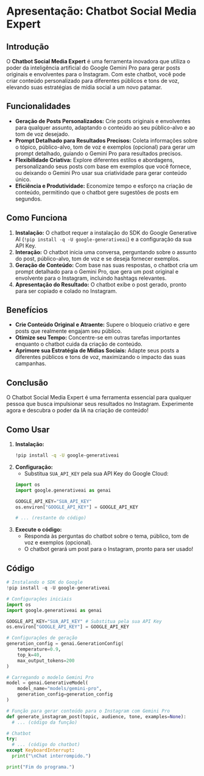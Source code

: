 # Apresentação: Chatbot Social Media Expert

## Introdução

O **Chatbot Social Media Expert** é uma ferramenta inovadora que utiliza o poder da inteligência artificial do Google Gemini Pro para gerar posts originais e envolventes para o Instagram. Com este chatbot, você pode criar conteúdo personalizado para diferentes públicos e tons de voz, elevando suas estratégias de mídia social a um novo patamar.

## Funcionalidades

- **Geração de Posts Personalizados:** Crie posts originais e envolventes para qualquer assunto, adaptando o conteúdo ao seu público-alvo e ao tom de voz desejado.
- **Prompt Detalhado para Resultados Precisos:** Coleta informações sobre o tópico, público-alvo, tom de voz e exemplos (opcional) para gerar um prompt detalhado, guiando o Gemini Pro para resultados precisos.
- **Flexibilidade Criativa:** Explore diferentes estilos e abordagens, personalizando seus posts com base em exemplos que você fornece, ou deixando o Gemini Pro usar sua criatividade para gerar conteúdo único.
- **Eficiência e Produtividade:** Economize tempo e esforço na criação de conteúdo, permitindo que o chatbot gere sugestões de posts em segundos.

## Como Funciona

1. **Instalação:** O chatbot requer a instalação do SDK do Google Generative AI (`!pip install -q -U google-generativeai`) e a configuração da sua API Key.
2. **Interação:** O chatbot inicia uma conversa, perguntando sobre o assunto do post, público-alvo, tom de voz e se deseja fornecer exemplos.
3. **Geração de Conteúdo:** Com base nas suas respostas, o chatbot cria um prompt detalhado para o Gemini Pro, que gera um post original e envolvente para o Instagram, incluindo hashtags relevantes.
4. **Apresentação do Resultado:** O chatbot exibe o post gerado, pronto para ser copiado e colado no Instagram.

## Benefícios

- **Crie Conteúdo Original e Atraente:** Supere o bloqueio criativo e gere posts que realmente engajam seu público.
- **Otimize seu Tempo:** Concentre-se em outras tarefas importantes enquanto o chatbot cuida da criação de conteúdo.
- **Aprimore sua Estratégia de Mídias Sociais:** Adapte seus posts a diferentes públicos e tons de voz, maximizando o impacto das suas campanhas.

## Conclusão

O Chatbot Social Media Expert é uma ferramenta essencial para qualquer pessoa que busca impulsionar seus resultados no Instagram. Experimente agora e descubra o poder da IA na criação de conteúdo!


## Como Usar

1. **Instalação:**
    ```bash
    !pip install -q -U google-generativeai
    ```
2. **Configuração:**
    - Substitua `SUA_API_KEY` pela sua API Key do Google Cloud:
    ```python
    import os
    import google.generativeai as genai

    GOOGLE_API_KEY="SUA_API_KEY"
    os.environ["GOOGLE_API_KEY"] = GOOGLE_API_KEY

    # ... (restante do código)
    ```
3. **Execute o código:** 
    - Responda às perguntas do chatbot sobre o tema, público, tom de voz e exemplos (opcional).
    - O chatbot gerará um post para o Instagram, pronto para ser usado!

## Código

```python
# Instalando o SDK do Google
!pip install -q -U google-generativeai

# Configurações iniciais
import os
import google.generativeai as genai

GOOGLE_API_KEY="SUA_API_KEY" # Substitua pela sua API Key
os.environ["GOOGLE_API_KEY"] = GOOGLE_API_KEY

# Configurações de geração 
generation_config = genai.GenerationConfig(
    temperature=0.9,  
    top_k=40,         
    max_output_tokens=200  
)

# Carregando o modelo Gemini Pro 
model = genai.GenerativeModel(
    model_name="models/gemini-pro", 
    generation_config=generation_config
)

# Função para gerar conteúdo para o Instagram com Gemini Pro
def generate_instagram_post(topic, audience, tone, examples=None):
  # ... (código da função)

# Chatbot
try:
  # ... (código do chatbot)
except KeyboardInterrupt:
  print("\nChat interrompido.")

print("Fim do programa.")

